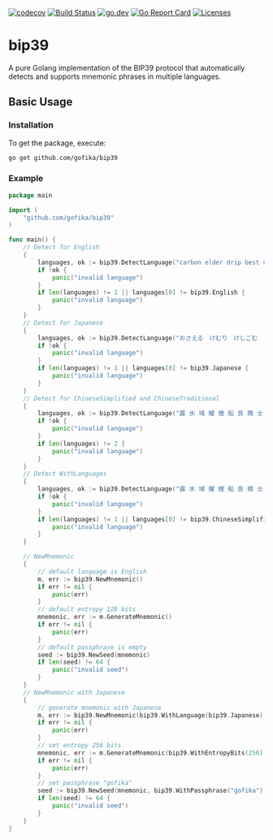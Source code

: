[![codecov](https://codecov.io/gh/gofika/bip39/branch/main/graph/badge.svg)](https://codecov.io/gh/gofika/bip39)
[![Build Status](https://github.com/gofika/bip39/workflows/build/badge.svg)](https://github.com/gofika/bip39)
[![go.dev](https://img.shields.io/badge/go.dev-reference-007d9c?logo=go&logoColor=white)](https://pkg.go.dev/github.com/gofika/bip39)
[![Go Report Card](https://goreportcard.com/badge/github.com/gofika/bip39)](https://goreportcard.com/report/github.com/gofika/bip39)
[![Licenses](https://img.shields.io/github/license/gofika/bip39)](LICENSE)

# bip39

A pure Golang implementation of the BIP39 protocol that automatically detects and supports mnemonic phrases in multiple languages.


## Basic Usage

### Installation

To get the package, execute:

```bash
go get github.com/gofika/bip39
```

### Example

```go
package main

import (
	"github.com/gofika/bip39"
)

func main() {
	// Detect for English
	{
		languages, ok := bip39.DetectLanguage("carbon elder drip best unlock pool athlete fortune mixture exist bachelor quick faculty obey cliff")
		if !ok {
			panic("invalid language")
		}
		if len(languages) != 1 || languages[0] != bip39.English {
			panic("invalid language")
		}
	}
	// Detect for Japanese
	{
		languages, ok := bip39.DetectLanguage("おさえる　けむり　けしごむ　うせつ　もちろん　とさか　いはつ　ざっか　たりる　こさめ　いわい　にいがた　こてい　ちんもく　がぞう")
		if !ok {
			panic("invalid language")
		}
		if len(languages) != 1 || languages[0] != bip39.Japanese {
			panic("invalid language")
		}
	}
	// Detect for ChineseSimplified and ChineseTraditional
	{
		languages, ok := bip39.DetectLanguage("露 水 域 耀 搜 船 良 摘 士 近 桃 案")
		if !ok {
			panic("invalid language")
		}
		if len(languages) != 2 {
			panic("invalid language")
		}
	}
	// Detect WithLanguages
	{
		languages, ok := bip39.DetectLanguage("露 水 域 耀 搜 船 良 摘 士 近 桃 案", bip39.WithLanguages([]bip39.Language{bip39.ChineseSimplified}))
		if !ok {
			panic("invalid language")
		}
		if len(languages) != 1 || languages[0] != bip39.ChineseSimplified {
			panic("invalid language")
		}
	}

	// NewMnemonic
	{
		// default language is English
		m, err := bip39.NewMnemonic()
		if err != nil {
			panic(err)
		}
		// default entropy 128 bits
		mnemonic, err := m.GenerateMnemonic()
		if err != nil {
			panic(err)
		}
		// default passphrase is empty
		seed := bip39.NewSeed(mnemonic)
		if len(seed) != 64 {
			panic("invalid seed")
		}
	}
	// NewMnemonic with Japanese
	{
		// generate mnemonic with Japanese
		m, err := bip39.NewMnemonic(bip39.WithLanguage(bip39.Japanese))
		if err != nil {
			panic(err)
		}
		// set entropy 256 bits
		mnemonic, err := m.GenerateMnemonic(bip39.WithEntropyBits(256))
		if err != nil {
			panic(err)
		}
		// set passphrase "gofika"
		seed := bip39.NewSeed(mnemonic, bip39.WithPassphrase("gofika"))
		if len(seed) != 64 {
			panic("invalid seed")
		}
	}
}
```